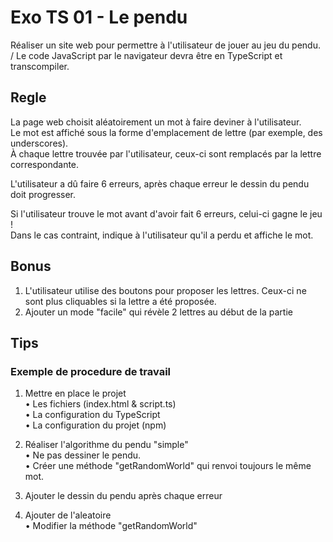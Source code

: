 # Exo TS 01 - Le pendu

Réaliser un site web pour permettre à l'utilisateur de jouer au jeu du pendu. /
Le code JavaScript  par le navigateur devra être  en TypeScript et transcompiler.


## Regle

La page web choisit aléatoirement un mot à faire deviner à l'utilisateur. \
Le mot est affiché sous la forme d'emplacement de lettre (par exemple, des underscores). \
À chaque lettre trouvée par l'utilisateur, ceux-ci sont remplacés par la lettre correspondante.

L'utilisateur a dû faire 6 erreurs, après chaque erreur le dessin du pendu doit progresser. 

Si l'utilisateur trouve le mot avant d'avoir fait 6 erreurs, celui-ci gagne le jeu ! \
Dans le cas contraint, indique à l'utilisateur qu'il a perdu et affiche le mot.


## Bonus

1) L'utilisateur utilise des boutons pour proposer les lettres. Ceux-ci ne sont plus cliquables si la lettre a été proposée.
2) Ajouter un mode "facile" qui révèle 2 lettres au début de la partie


## Tips

### Exemple de procedure de travail

1) Mettre en place le projet \
• Les fichiers (index.html & script.ts) \
• La configuration du TypeScript \
• La configuration du projet (npm)

2) Réaliser l'algorithme du pendu "simple" \
• Ne pas dessiner le pendu. \
• Créer une méthode "getRandomWorld" qui renvoi toujours le même mot.

3) Ajouter le dessin du pendu après chaque erreur

4) Ajouter de l'aleatoire \
• Modifier la méthode "getRandomWorld"
